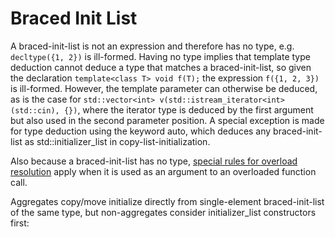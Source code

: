 # Braced Init List

A braced-init-list is not an expression and therefore has no type, e.g. `decltype({1, 2})` is ill-formed. Having no type implies that template type deduction cannot deduce a type that matches a braced-init-list, so given the declaration `template<class T> void f(T);` the expression `f({1, 2, 3})` is ill-formed. However, the template parameter can otherwise be deduced, as is the case for `std::vector<int> v(std::istream_iterator<int>(std::cin), {})`, where the iterator type is deduced by the first argument but also used in the second parameter position. A special exception is made for type deduction using the keyword auto, which deduces any braced-init-list as std::initializer_list in copy-list-initialization.

Also because a braced-init-list has no type, [special rules for overload resolution](https://en.cppreference.com/w/cpp/language/overload_resolution#Implicit_conversion_sequence_in_list-initialization) apply when it is used as an argument to an overloaded function call.

Aggregates copy/move initialize directly from single-element braced-init-list of the same type, but non-aggregates consider initializer_list constructors first: